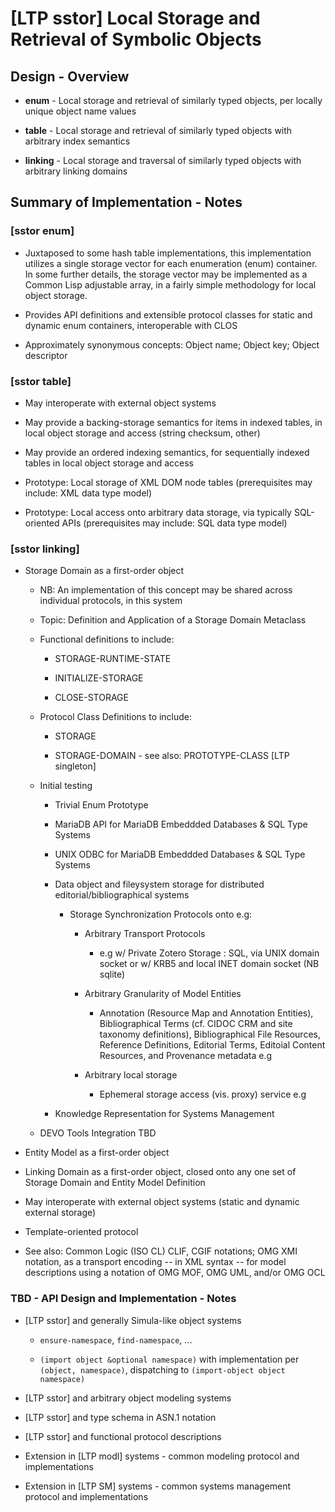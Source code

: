 [LTP sstor] Local Storage and Retrieval of Symbolic Objects
===========================================================


## Design - Overview

- **enum** - Local storage and retrieval of similarly typed objects, per
  locally unique object name values

- **table** - Local storage and retrieval of similarly typed objects with
  arbitrary index semantics

- **linking** - Local storage and traversal of similarly typed objects
  with arbitrary linking domains


## Summary of Implementation - Notes


### [sstor enum]

* Juxtaposed to some hash table implementations, this implementation
  utilizes a single storage vector for each enumeration (enum)
  container. In some further details, the storage vector may be
  implemented as a Common Lisp adjustable array, in a fairly simple
  methodology for local object storage.

* Provides API definitions and extensible protocol classes for static and
  dynamic enum containers, interoperable with CLOS

* Approximately synonymous concepts: Object name; Object key; Object
  descriptor


### [sstor table]

* May interoperate with external object systems

* May provide a backing-storage semantics for items in indexed tables,
  in local object storage and access (string checksum, other)

* May provide an ordered indexing semantics, for sequentially indexed
  tables in local object storage and access

* Prototype: Local storage of XML DOM node tables (prerequisites may
  include: XML data type model)

* Prototype: Local access onto arbitrary data storage, via typically
  SQL-oriented APIs (prerequisites may include: SQL data type model)


### [sstor linking]

* Storage Domain as a first-order object

    * NB: An implementation of this concept may be shared across
      individual protocols, in this system

    * Topic: Definition and Application of a Storage Domain Metaclass

    * Functional definitions to include:

        * STORAGE-RUNTIME-STATE

        * INITIALIZE-STORAGE

        * CLOSE-STORAGE

    * Protocol Class Definitions to include:

        * STORAGE

        * STORAGE-DOMAIN - see also: PROTOTYPE-CLASS [LTP singleton]

    * Initial testing

        - Trivial Enum Prototype

        - MariaDB API for MariaDB Embeddded Databases & SQL Type Systems

        - UNIX ODBC for MariaDB Embeddded Databases & SQL Type Systems

        - Data object and fileysystem storage for distributed
          editorial/bibliographical systems

            - Storage Synchronization Protocols onto e.g:

                - Arbitrary Transport Protocols
                    - e.g w/ Private Zotero Storage : SQL, via UNIX
                      domain socket or w/ KRB5 and local INET domain
                      socket (NB sqlite)

                - Arbitrary Granularity of Model Entities
                    - Annotation (Resource Map and Annotation Entities),
                      Bibliographical Terms (cf. CIDOC CRM and site
                      taxonomy definitions), Bibliographical File
                      Resources, Reference Definitions, Editorial Terms,
                      Editoial Content Resources, and Provenance
                      metadata e.g

                - Arbitrary local storage
                    - Ephemeral storage access (vis. proxy) service e.g

        - Knowledge Representation for Systems Management

    * DEVO Tools Integration TBD

* Entity Model as a first-order object

* Linking Domain as a first-order object, closed onto any one set of
  Storage Domain and Entity Model Definition

* May interoperate with external object systems (static and dynamic
  external storage)

* Template-oriented protocol

* See also: Common Logic (ISO CL) CLIF, CGIF notations; OMG XMI
  notation, as a transport encoding -- in XML syntax -- for model
  descriptions using a notation of OMG MOF, OMG UML, and/or OMG OCL


### TBD - API Design and Implementation - Notes


* [LTP sstor] and generally Simula-like object systems

    * `ensure-namespace`, `find-namespace`, ...

    * `(import object &optional namespace)` with implementation per
      `(object, namespace)`, dispatching to `(import-object object namespace)`


* [LTP sstor] and arbitrary object modeling systems


* [LTP sstor] and type schema in ASN.1 notation


* [LTP sstor] and functional protocol descriptions


* Extension in [LTP modl] systems - common modeling protocol and
  implementations


* Extension in [LTP SM] systems - common systems management protocol and
  implementations


<!-- LocalWords: APIs ASN CGIF CLIF CLOS DOM enum LTP MOF Metaclass OCL -->
<!-- LocalWords: OMG Simula TBD UML XMI enum interoperable interoperate -->
<!-- LocalWords: modl namespace sstor -->
